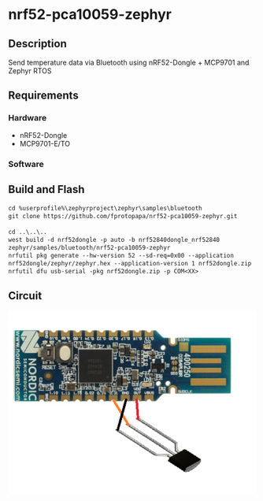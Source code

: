 # nrf52-pca10059-zephyr

## Description

Send temperature data via Bluetooth using nRF52-Dongle + MCP9701 and Zephyr RTOS

## Requirements

### Hardware

- nRF52-Dongle
- MCP9701-E/TO

### Software

## Build and Flash

```
cd %userprofile%\zephyrproject\zephyr\samples\bluetooth
git clone https://github.com/fprotopapa/nrf52-pca10059-zephyr.git

cd ..\..\..
west build -d nrf52dongle -p auto -b nrf52840dongle_nrf52840 zephyr/samples/bluetooth/nrf52-pca10059-zephyr
nrfutil pkg generate --hw-version 52 --sd-req=0x00 --application nrf52dongle/zephyr/zephyr.hex --application-version 1 nrf52dongle.zip
nrfutil dfu usb-serial -pkg nrf52dongle.zip -p COM<XX>
```

## Circuit

![Circuit](img/dongle_circuit.png)
